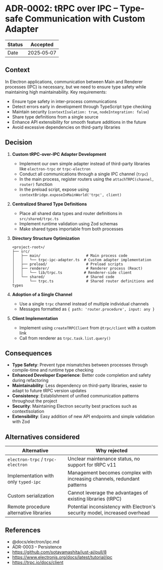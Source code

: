 # ADR‑0002: tRPC over IPC – Type-safe Communication with Custom Adapter

| Status | Accepted   |
| ------ | ---------- |
| Date   | 2025‑05‑07 |

## Context

In Electron applications, communication between Main and Renderer processes (IPC) is necessary, but we need to ensure type safety while maintaining high maintainability. Key requirements:

- Ensure type safety in inter-process communications
- Detect errors early in development through TypeScript type checking
- Maintain security (`contextIsolation: true`, `nodeIntegration: false`)
- Share type definitions from a single source
- Enhance API extensibility for smooth feature additions in the future
- Avoid excessive dependencies on third-party libraries

## Decision

1. **Custom tRPC-over-IPC Adapter Development**

   - Implement our own simple adapter instead of third-party libraries like `electron-trpc` or `trpc-electron`
   - Conduct all communications through a single IPC channel (`trpc`)
   - In the main process, register routers using the `attachTRPC(channel, router)` function
   - In the preload script, expose using `contextBridge.exposeInMainWorld('trpc', client)`

2. **Centralized Shared Type Definitions**

   - Place all shared data types and router definitions in `src/shared/trpc.ts`
   - Implement runtime validation using Zod schemas
   - Make shared types importable from both processes

3. **Directory Structure Optimization**

   ```
   <project-root>/
   ├── src/
   │   ├── main/                     # Main process code
   │   │   └── trpc-ipc-adapter.ts  # Custom adapter implementation
   │   ├── preload/                  # Preload scripts
   │   ├── renderer/                 # Renderer process (React)
   │   │   └── lib/trpc.ts          # Renderer-side client
   │   └── shared/                   # Shared code
   │       └── trpc.ts               # Shared router definitions and types
   ```

4. **Adoption of a Single Channel**

   - Use a single `trpc` channel instead of multiple individual channels
   - Messages formatted as `{ path: 'router.procedure', input: any }`

5. **Client Implementation**

   - Implement using `createTRPCClient` from `@trpc/client` with a custom link
   - Call from renderer as `trpc.task.list.query()`

## Consequences

- **Type Safety**: Prevent type mismatches between processes through compile-time and runtime type checking
- **Enhanced Developer Experience**: Better code completion and safety during refactoring
- **Maintainability**: Less dependency on third-party libraries, easier to adapt to future tRPC version updates
- **Consistency**: Establishment of unified communication patterns throughout the project
- **Security**: Maintaining Electron security best practices such as contextIsolation
- **Extensibility**: Easy addition of new API endpoints and simple validation with Zod

## Alternatives considered

| Alternative                            | Why rejected                                                               |
| -------------------------------------- | -------------------------------------------------------------------------- |
| `electron-trpc` / `trpc-electron`      | Unclear maintenance status, no support for tRPC v11                        |
| Implementation with only `typed-ipc`   | Management becomes complex with increasing channels, redundant patterns    |
| Custom serialization                   | Cannot leverage the advantages of existing libraries (tRPC)                |
| Remote procedure alternative libraries | Potential inconsistency with Electron's security model, increased overhead |

## References

- @docs/electron/ipc.md
- ADR-0003 – Persistence
- https://github.com/sotayamashita/just-ai/pull/8
- https://www.electronjs.org/docs/latest/tutorial/ipc
- https://trpc.io/docs/client
